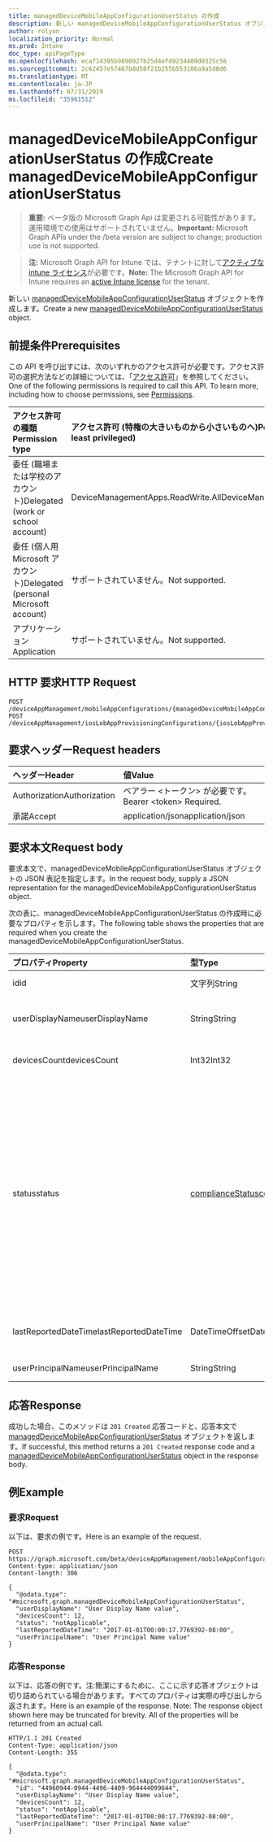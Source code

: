 ```yaml
---
title: managedDeviceMobileAppConfigurationUserStatus の作成
description: 新しい managedDeviceMobileAppConfigurationUserStatus オブジェクトを作成します。
author: rolyon
localization_priority: Normal
ms.prod: Intune
doc_type: apiPageType
ms.openlocfilehash: ecaf14395b9890927b25d4efd9234409d0325c56
ms.sourcegitcommit: 2c62457e57467b8d50f21b255b553106a9a5d8d6
ms.translationtype: MT
ms.contentlocale: ja-JP
ms.lasthandoff: 07/31/2019
ms.locfileid: "35961512"
---
```

# <a name="create-manageddevicemobileappconfigurationuserstatus"></a><span data-ttu-id="e3777-103">managedDeviceMobileAppConfigurationUserStatus の作成</span><span class="sxs-lookup"><span data-stu-id="e3777-103">Create managedDeviceMobileAppConfigurationUserStatus</span></span>

> <span data-ttu-id="e3777-104">**重要:** ベータ版の Microsoft Graph Api は変更される可能性があります。運用環境での使用はサポートされていません。</span><span class="sxs-lookup"><span data-stu-id="e3777-104">**Important:** Microsoft Graph APIs under the /beta version are subject to change; production use is not supported.</span></span>

> <span data-ttu-id="e3777-105">**注:** Microsoft Graph API for Intune では、テナントに対して[アクティブな intune ライセンス](https://go.microsoft.com/fwlink/?linkid=839381)が必要です。</span><span class="sxs-lookup"><span data-stu-id="e3777-105">**Note:** The Microsoft Graph API for Intune requires an [active Intune license](https://go.microsoft.com/fwlink/?linkid=839381) for the tenant.</span></span>

<span data-ttu-id="e3777-106">新しい [managedDeviceMobileAppConfigurationUserStatus](../resources/intune-apps-manageddevicemobileappconfigurationuserstatus.md) オブジェクトを作成します。</span><span class="sxs-lookup"><span data-stu-id="e3777-106">Create a new [managedDeviceMobileAppConfigurationUserStatus](../resources/intune-apps-manageddevicemobileappconfigurationuserstatus.md) object.</span></span>

## <a name="prerequisites"></a><span data-ttu-id="e3777-107">前提条件</span><span class="sxs-lookup"><span data-stu-id="e3777-107">Prerequisites</span></span>
<span data-ttu-id="e3777-p101">この API を呼び出すには、次のいずれかのアクセス許可が必要です。アクセス許可の選択方法などの詳細については、「[アクセス許可](/graph/permissions-reference)」を参照してください。</span><span class="sxs-lookup"><span data-stu-id="e3777-p101">One of the following permissions is required to call this API. To learn more, including how to choose permissions, see [Permissions](/graph/permissions-reference).</span></span>

|<span data-ttu-id="e3777-110">アクセス許可の種類</span><span class="sxs-lookup"><span data-stu-id="e3777-110">Permission type</span></span>|<span data-ttu-id="e3777-111">アクセス許可 (特権の大きいものから小さいものへ)</span><span class="sxs-lookup"><span data-stu-id="e3777-111">Permissions (from most to least privileged)</span></span>|
|:---|:---|
|<span data-ttu-id="e3777-112">委任 (職場または学校のアカウント)</span><span class="sxs-lookup"><span data-stu-id="e3777-112">Delegated (work or school account)</span></span>|<span data-ttu-id="e3777-113">DeviceManagementApps.ReadWrite.All</span><span class="sxs-lookup"><span data-stu-id="e3777-113">DeviceManagementApps.ReadWrite.All</span></span>|
|<span data-ttu-id="e3777-114">委任 (個人用 Microsoft アカウント)</span><span class="sxs-lookup"><span data-stu-id="e3777-114">Delegated (personal Microsoft account)</span></span>|<span data-ttu-id="e3777-115">サポートされていません。</span><span class="sxs-lookup"><span data-stu-id="e3777-115">Not supported.</span></span>|
|<span data-ttu-id="e3777-116">アプリケーション</span><span class="sxs-lookup"><span data-stu-id="e3777-116">Application</span></span>|<span data-ttu-id="e3777-117">サポートされていません。</span><span class="sxs-lookup"><span data-stu-id="e3777-117">Not supported.</span></span>|

## <a name="http-request"></a><span data-ttu-id="e3777-118">HTTP 要求</span><span class="sxs-lookup"><span data-stu-id="e3777-118">HTTP Request</span></span>
<!-- {
  "blockType": "ignored"
}
-->
``` http
POST /deviceAppManagement/mobileAppConfigurations/{managedDeviceMobileAppConfigurationId}/userStatuses
POST /deviceAppManagement/iosLobAppProvisioningConfigurations/{iosLobAppProvisioningConfigurationId}/userStatuses
```

## <a name="request-headers"></a><span data-ttu-id="e3777-119">要求ヘッダー</span><span class="sxs-lookup"><span data-stu-id="e3777-119">Request headers</span></span>
|<span data-ttu-id="e3777-120">ヘッダー</span><span class="sxs-lookup"><span data-stu-id="e3777-120">Header</span></span>|<span data-ttu-id="e3777-121">値</span><span class="sxs-lookup"><span data-stu-id="e3777-121">Value</span></span>|
|:---|:---|
|<span data-ttu-id="e3777-122">Authorization</span><span class="sxs-lookup"><span data-stu-id="e3777-122">Authorization</span></span>|<span data-ttu-id="e3777-123">ベアラー &lt;トークン&gt; が必要です。</span><span class="sxs-lookup"><span data-stu-id="e3777-123">Bearer &lt;token&gt; Required.</span></span>|
|<span data-ttu-id="e3777-124">承諾</span><span class="sxs-lookup"><span data-stu-id="e3777-124">Accept</span></span>|<span data-ttu-id="e3777-125">application/json</span><span class="sxs-lookup"><span data-stu-id="e3777-125">application/json</span></span>|

## <a name="request-body"></a><span data-ttu-id="e3777-126">要求本文</span><span class="sxs-lookup"><span data-stu-id="e3777-126">Request body</span></span>
<span data-ttu-id="e3777-127">要求本文で、managedDeviceMobileAppConfigurationUserStatus オブジェクトの JSON 表記を指定します。</span><span class="sxs-lookup"><span data-stu-id="e3777-127">In the request body, supply a JSON representation for the managedDeviceMobileAppConfigurationUserStatus object.</span></span>

<span data-ttu-id="e3777-128">次の表に、managedDeviceMobileAppConfigurationUserStatus の作成時に必要なプロパティを示します。</span><span class="sxs-lookup"><span data-stu-id="e3777-128">The following table shows the properties that are required when you create the managedDeviceMobileAppConfigurationUserStatus.</span></span>

|<span data-ttu-id="e3777-129">プロパティ</span><span class="sxs-lookup"><span data-stu-id="e3777-129">Property</span></span>|<span data-ttu-id="e3777-130">型</span><span class="sxs-lookup"><span data-stu-id="e3777-130">Type</span></span>|<span data-ttu-id="e3777-131">説明</span><span class="sxs-lookup"><span data-stu-id="e3777-131">Description</span></span>|
|:---|:---|:---|
|<span data-ttu-id="e3777-132">id</span><span class="sxs-lookup"><span data-stu-id="e3777-132">id</span></span>|<span data-ttu-id="e3777-133">文字列</span><span class="sxs-lookup"><span data-stu-id="e3777-133">String</span></span>|<span data-ttu-id="e3777-134">エンティティのキー。</span><span class="sxs-lookup"><span data-stu-id="e3777-134">Key of the entity.</span></span>|
|<span data-ttu-id="e3777-135">userDisplayName</span><span class="sxs-lookup"><span data-stu-id="e3777-135">userDisplayName</span></span>|<span data-ttu-id="e3777-136">String</span><span class="sxs-lookup"><span data-stu-id="e3777-136">String</span></span>|<span data-ttu-id="e3777-137">DevicePolicyStatus のユーザー名。</span><span class="sxs-lookup"><span data-stu-id="e3777-137">User name of the DevicePolicyStatus.</span></span>|
|<span data-ttu-id="e3777-138">devicesCount</span><span class="sxs-lookup"><span data-stu-id="e3777-138">devicesCount</span></span>|<span data-ttu-id="e3777-139">Int32</span><span class="sxs-lookup"><span data-stu-id="e3777-139">Int32</span></span>|<span data-ttu-id="e3777-140">そのユーザーのデバイスの数。</span><span class="sxs-lookup"><span data-stu-id="e3777-140">Devices count for that user.</span></span>|
|<span data-ttu-id="e3777-141">status</span><span class="sxs-lookup"><span data-stu-id="e3777-141">status</span></span>|[<span data-ttu-id="e3777-142">complianceStatus</span><span class="sxs-lookup"><span data-stu-id="e3777-142">complianceStatus</span></span>](../resources/intune-shared-compliancestatus.md)|<span data-ttu-id="e3777-143">ポリシー レポートのコンプライアンスの状態。</span><span class="sxs-lookup"><span data-stu-id="e3777-143">Compliance status of the policy report.</span></span> <span data-ttu-id="e3777-144">可能な値は、`unknown`、`notApplicable`、`compliant`、`remediated`、`nonCompliant`、`error`、`conflict`、`notAssigned` です。</span><span class="sxs-lookup"><span data-stu-id="e3777-144">Possible values are: `unknown`, `notApplicable`, `compliant`, `remediated`, `nonCompliant`, `error`, `conflict`, `notAssigned`.</span></span>|
|<span data-ttu-id="e3777-145">lastReportedDateTime</span><span class="sxs-lookup"><span data-stu-id="e3777-145">lastReportedDateTime</span></span>|<span data-ttu-id="e3777-146">DateTimeOffset</span><span class="sxs-lookup"><span data-stu-id="e3777-146">DateTimeOffset</span></span>|<span data-ttu-id="e3777-147">ポリシー レポートの最終変更日時。</span><span class="sxs-lookup"><span data-stu-id="e3777-147">Last modified date time of the policy report.</span></span>|
|<span data-ttu-id="e3777-148">userPrincipalName</span><span class="sxs-lookup"><span data-stu-id="e3777-148">userPrincipalName</span></span>|<span data-ttu-id="e3777-149">String</span><span class="sxs-lookup"><span data-stu-id="e3777-149">String</span></span>|<span data-ttu-id="e3777-150">UserPrincipalName。</span><span class="sxs-lookup"><span data-stu-id="e3777-150">UserPrincipalName.</span></span>|



## <a name="response"></a><span data-ttu-id="e3777-151">応答</span><span class="sxs-lookup"><span data-stu-id="e3777-151">Response</span></span>
<span data-ttu-id="e3777-152">成功した場合、このメソッドは `201 Created` 応答コードと、応答本文で [managedDeviceMobileAppConfigurationUserStatus](../resources/intune-apps-manageddevicemobileappconfigurationuserstatus.md) オブジェクトを返します。</span><span class="sxs-lookup"><span data-stu-id="e3777-152">If successful, this method returns a `201 Created` response code and a [managedDeviceMobileAppConfigurationUserStatus](../resources/intune-apps-manageddevicemobileappconfigurationuserstatus.md) object in the response body.</span></span>

## <a name="example"></a><span data-ttu-id="e3777-153">例</span><span class="sxs-lookup"><span data-stu-id="e3777-153">Example</span></span>

### <a name="request"></a><span data-ttu-id="e3777-154">要求</span><span class="sxs-lookup"><span data-stu-id="e3777-154">Request</span></span>
<span data-ttu-id="e3777-155">以下は、要求の例です。</span><span class="sxs-lookup"><span data-stu-id="e3777-155">Here is an example of the request.</span></span>
``` http
POST https://graph.microsoft.com/beta/deviceAppManagement/mobileAppConfigurations/{managedDeviceMobileAppConfigurationId}/userStatuses
Content-type: application/json
Content-length: 306

{
  "@odata.type": "#microsoft.graph.managedDeviceMobileAppConfigurationUserStatus",
  "userDisplayName": "User Display Name value",
  "devicesCount": 12,
  "status": "notApplicable",
  "lastReportedDateTime": "2017-01-01T00:00:17.7769392-08:00",
  "userPrincipalName": "User Principal Name value"
}
```

### <a name="response"></a><span data-ttu-id="e3777-156">応答</span><span class="sxs-lookup"><span data-stu-id="e3777-156">Response</span></span>
<span data-ttu-id="e3777-p103">以下は、応答の例です。注:簡潔にするために、ここに示す応答オブジェクトは切り詰められている場合があります。すべてのプロパティは実際の呼び出しから返されます。</span><span class="sxs-lookup"><span data-stu-id="e3777-p103">Here is an example of the response. Note: The response object shown here may be truncated for brevity. All of the properties will be returned from an actual call.</span></span>
``` http
HTTP/1.1 201 Created
Content-Type: application/json
Content-Length: 355

{
  "@odata.type": "#microsoft.graph.managedDeviceMobileAppConfigurationUserStatus",
  "id": "44960944-0944-4496-4409-964444099644",
  "userDisplayName": "User Display Name value",
  "devicesCount": 12,
  "status": "notApplicable",
  "lastReportedDateTime": "2017-01-01T00:00:17.7769392-08:00",
  "userPrincipalName": "User Principal Name value"
}
```





